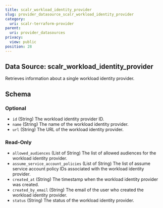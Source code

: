 ```yaml
---
title: scalr_workload_identity_provider
slug: provider_datasource_scalr_workload_identity_provider
category:
  uri: scalr-terraform-provider
parent:
  uri: provider_datasources
privacy:
  view: public
position: 28
---
```

## Data Source: scalr_workload_identity_provider

Retrieves information about a single workload identity provider.



<!-- schema generated by tfplugindocs -->
## Schema

### Optional

- `id` (String) The workload identity provider ID.
- `name` (String) The name of the workload identity provider.
- `url` (String) The URL of the workload identity provider.

### Read-Only

- `allowed_audiences` (List of String) The list of allowed audiences for the workload identity provider.
- `assume_service_account_policies` (List of String) The list of assume service account policy IDs associated with the workload identity provider.
- `created_at` (String) The timestamp when the workload identity provider was created.
- `created_by_email` (String) The email of the user who created the workload identity provider.
- `status` (String) The status of the workload identity provider.
